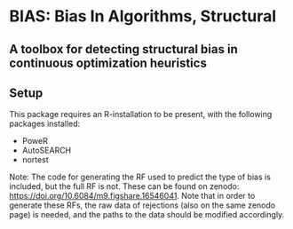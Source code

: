 # BIAS: Bias In Algorithms, Structural
## A toolbox for detecting structural bias in continuous optimization heuristics

## Setup
This package requires an R-installation to be present, with the following packages installed:
- PoweR
- AutoSEARCH
- nortest

Note: The code for generating the RF used to predict the type of bias is included, but the full RF is not. These can be found on zenodo: https://doi.org/10.6084/m9.figshare.16546041. Note that in order to generate these RFs, the raw data of rejections (also on the same zenodo page) is needed, and the paths to the data should be modified accordingly.